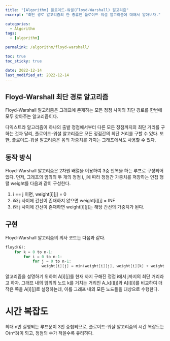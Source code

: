 ```yaml
---
title: "[Algorithm] 플로이드-워셜(Floyd-Warshall) 알고리즘"
excerpt: "최단 경로 알고리즘의 한 종류인 플로이드-워셜 알고리즘에 대해서 알아보자."

categories:
  - Algorithm
tags:
  - [algorithm]

permalink: /algorithm/floyd-warshall/

toc: true
toc_sticky: true

date: 2022-12-14
last_modified_at: 2022-12-14
---
```


## Floyd-Warshall 최단 경로 알고리즘

Floyd-Warshall 알고리즘은 그래프에 존재하는 모든 정점 사이의 최단 경로를 한번에 모두 찾아주는 알고리즘이다.

다익스트라 알고리즘이 하나의 출발 정점에서부터 다른 모든 정점까지의 최단 거리를 구하는 것과 달리, 플로이드-워셜 알고리즘은 모든 정점간의 최단 거리를 구할 수 있다. 또한, 플로이드-워셜 알고리즘은 음의 가중치를 가지는 그래프에서도 사용할 수 있다.

## 동작 방식

Floyd-Warshall 알고리즘은 2차원 배열을 이용하여 3중 반복을 하는 루프로 구성되어 있다. 먼저, 그래프의 임의의 두 개의 정점 i, j에 따라 정점간 가중치를 저장하는 인접 행렬 weight를 다음과 같이 구성한다.

1.	i == j 이면, weight[i][j] = 0
2.	i와 j 사이에 간선이 존재하지 않으면 weight[i][j] = INF
3.	i와 j 사이에 간선이 존재하면 weight[i][j]는 해당 간선의 가중치가 된다.


## 구현

Floyd-Warshall 알고리즘의 의사 코드는 다음과 같다.

```c
floyd(G):
	for k = 0 to n-1:
		for i = 0 to n-1:
			for j = 0 to n-1:
				weight[i][j] = min(weight[i][j], weight[i][k] + weight[k][j])
```

알고리즘을 설명하기 위하여 A[i][j]를 현재 까지 구해진 정점 i에서 j까지의 최단 거리라고 하자. 그래프 내의 임의의 노드 k를 거치는 거리인 A_k[i][j]와 A[i][i]를 비교하여 더 작은 쪽을 A[i][j]로 설정하는데, 이를 그래프 내의 모든 노드들을 대상으로 수행한다.

# 시간 복잡도

최대 n번 실행되는 루프문이 3번 중첩되므로, 플로이드-워샬 알고리즘의 시간 복잡도는 O(n^3)이 되고, 정점의 수가 적을수록 유리하다.